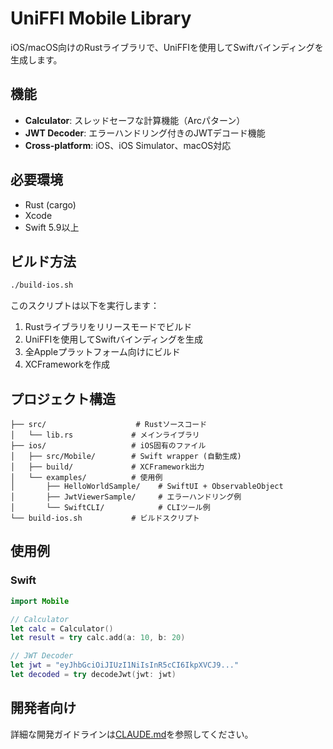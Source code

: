 # UniFFI Mobile Library

iOS/macOS向けのRustライブラリで、UniFFIを使用してSwiftバインディングを生成します。

## 機能

- **Calculator**: スレッドセーフな計算機能（Arc<Mutex>パターン）
- **JWT Decoder**: エラーハンドリング付きのJWTデコード機能
- **Cross-platform**: iOS、iOS Simulator、macOS対応

## 必要環境

- Rust (cargo)
- Xcode
- Swift 5.9以上

## ビルド方法

```bash
./build-ios.sh
```

このスクリプトは以下を実行します：
1. Rustライブラリをリリースモードでビルド
2. UniFFIを使用してSwiftバインディングを生成
3. 全Appleプラットフォーム向けにビルド
4. XCFrameworkを作成

## プロジェクト構造

```
├── src/                    # Rustソースコード
│   └── lib.rs             # メインライブラリ
├── ios/                   # iOS固有のファイル
│   ├── src/Mobile/        # Swift wrapper (自動生成)
│   ├── build/             # XCFramework出力
│   └── examples/          # 使用例
│       ├── HelloWorldSample/    # SwiftUI + ObservableObject
│       ├── JwtViewerSample/     # エラーハンドリング例
│       └── SwiftCLI/            # CLIツール例
└── build-ios.sh           # ビルドスクリプト
```

## 使用例

### Swift
```swift
import Mobile

// Calculator
let calc = Calculator()
let result = try calc.add(a: 10, b: 20)

// JWT Decoder
let jwt = "eyJhbGciOiJIUzI1NiIsInR5cCI6IkpXVCJ9..."
let decoded = try decodeJwt(jwt: jwt)
```

## 開発者向け

詳細な開発ガイドラインは[CLAUDE.md](CLAUDE.md)を参照してください。